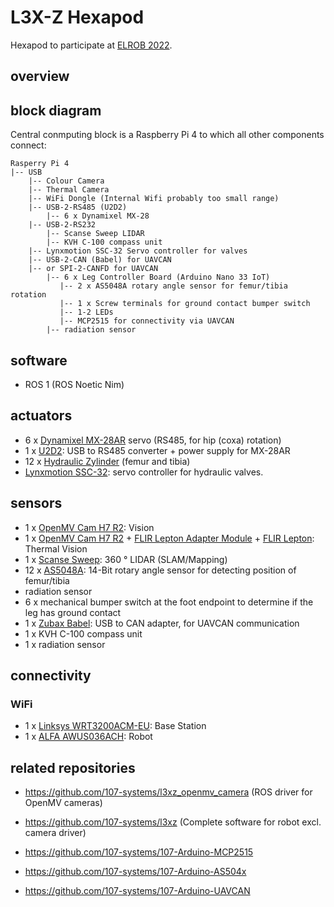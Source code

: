 # L3X-Z Hexapod
Hexapod to participate at [ELROB 2022](https://www.elrob.org).

## overview

## block diagram
Central conmputing block is a Raspberry Pi 4 to which all other components connect:
```
Rasperry Pi 4
|-- USB
    |-- Colour Camera
    |-- Thermal Camera
    |-- WiFi Dongle (Internal Wifi probably too small range)
    |-- USB-2-RS485 (U2D2)
        |-- 6 x Dynamixel MX-28
    |-- USB-2-RS232
        |-- Scanse Sweep LIDAR
        |-- KVH C-100 compass unit
    |-- Lynxmotion SSC-32 Servo controller for valves
    |-- USB-2-CAN (Babel) for UAVCAN
    |-- or SPI-2-CANFD for UAVCAN
        |-- 6 x Leg Controller Board (Arduino Nano 33 IoT)
           |-- 2 x AS5048A rotary angle sensor for femur/tibia rotation
           |-- 1 x Screw terminals for ground contact bumper switch
           |-- 1-2 LEDs
           |-- MCP2515 for connectivity via UAVCAN
        |-- radiation sensor
```

## software
  - ROS 1 (ROS Noetic Nim)

## actuators
  - 6 x [Dynamixel MX-28AR](https://emanual.robotis.com/docs/en/dxl/mx/mx-28-2/) servo (RS485, for hip (coxa) rotation)
  - 1 x [U2D2](https://emanual.robotis.com/docs/en/parts/interface/u2d2/): USB to RS485 converter + power supply for MX-28AR 
  - 12 x [Hydraulic Zylinder](http://leimbach-modellbau.de/Produkte/Hydraulik/Zylinder/0H16xxxA/) (femur and tibia)
  - [Lynxmotion SSC-32](http://www.lynxmotion.com/p-1032-ssc-32u-usb-servo-controller.aspx): servo controller for hydraulic valves.

## sensors
  - 1 x [OpenMV Cam H7 R2](https://openmv.io/collections/cams/products/openmv-cam-h7-r2): Vision
  - 1 x [OpenMV Cam H7 R2](https://openmv.io/collections/cams/products/openmv-cam-h7-r2) + [FLIR Lepton Adapter Module](https://openmv.io/collections/cams/products/flir-lepton-adapter-module) + [FLIR Lepton](https://store.groupgets.com/products/flir-lepton-3-5): Thermal Vision
  - 1 x [Scanse Sweep](https://github.com/scanse/sweep-sdk): 360 ° LIDAR (SLAM/Mapping)
  - 12 x [AS5048A](https://ams.com/en/as5048a): 14-Bit rotary angle sensor for detecting position of femur/tibia
  - radiation sensor
  - 6 x mechanical bumper switch at the foot endpoint to determine if the leg has ground contact
  - 1 x [Zubax Babel](https://zubax.com/products/babel): USB to CAN adapter, for UAVCAN communication
  - 1 x KVH C-100 compass unit
  - 1 x radiation sensor

## connectivity
### WiFi
  - 1 x [Linksys WRT3200ACM-EU](https://openwrt.org/toh/linksys/wrt3200acm): Base Station
  - 1 x [ALFA AWUS036ACH](https://www.alfa.com.tw/products/awus036ach?variant=36473965871176): Robot

## related repositories
* https://github.com/107-systems/l3xz_openmv_camera (ROS driver for OpenMV cameras)
* https://github.com/107-systems/l3xz (Complete software for robot excl. camera driver)

* https://github.com/107-systems/107-Arduino-MCP2515
* https://github.com/107-systems/107-Arduino-AS504x
* https://github.com/107-systems/107-Arduino-UAVCAN
